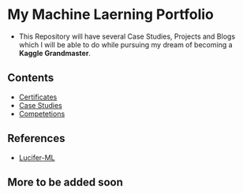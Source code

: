 # My Machine Laerning Portfolio

- This Repository will have several Case Studies, Projects and Blogs which I will be able to do while pursuing my dream of becoming a **Kaggle Grandmaster**.

## Contents

- [Certificates](https://github.com/d4rk-lucif3r/ML-Portfolio/tree/main/Certificates)
- [Case Studies](https://github.com/d4rk-lucif3r/ML-Portfolio/tree/main/Case_Studies)
- [Competetions](https://github.com/d4rk-lucif3r/ML-Portfolio/tree/main/Kaggle%20Competetions)

## References

- [Lucifer-ML](https://github.com/d4rk-lucif3r/LuciferML)

## More to be added soon

